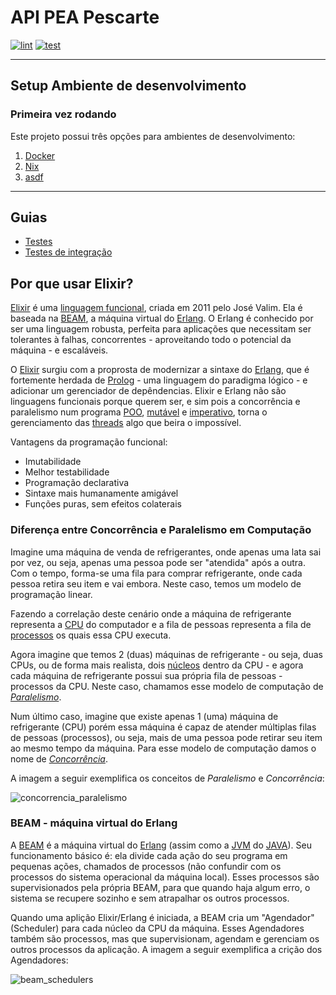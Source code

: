 # API PEA Pescarte

[![lint](https://github.com/peapescarte/pescarte-api/actions/workflows/lint.yml/badge.svg)](https://github.com/peapescarte/pescarte-api/actions/workflows/lint.yml)
[![test](https://github.com/peapescarte/pescarte-api/actions/workflows/test.yml/badge.svg)](https://github.com/peapescarte/pescarte-api/actions/workflows/test.yml)

------------------------------------------------------------------------

## Setup Ambiente de desenvolvimento

### Primeira vez rodando

Este projeto possui três opções para ambientes de desenvolvimento:

1.  [Docker](./guides/local/docker.md)
2.  [Nix](./guides/local/nix.md)
3.  [asdf](./guides/local/asdf.md)

------------------------------------------------------------------------

## Guias

-   [Testes](./guides/tests.md)
-   [Testes de integração](./guides/integration_tests.md)

## Por que usar Elixir?

<a id="why-elixir" />

[Elixir][ elixir-site ] é uma [linguagem funcional][ functional-prog ], criada em 2011 pelo José Valim. Ela é baseada na [BEAM][ beam-meaning ], a máquina virtual do [Erlang][ erlang-meaning ]. O Erlang é conhecido por ser uma linguagem robusta, perfeita para aplicações que necessitam ser tolerantes à falhas, concorrentes - aproveitando todo o potencial da máquina - e escaláveis.

O [Elixir][ elixir-site ] surgiu com a proprosta de modernizar a sintaxe do [Erlang][ erlang-meaning ], que é fortemente herdada de [Prolog][ prolog-meaning ] - uma linguagem do paradigma lógico - e adicionar um gerenciador de depêndencias. Elixir e Erlang não são linguagens funcionais porque querem ser, e sim pois a concorrência e paralelismo num programa [POO][ oop-meaning ], [mutável][ immutability ] e [imperativo][ imperative-prog ], torna o gerenciamento das [threads][ thread-meaning ] algo que beira o impossível.

Vantagens da programação funcional:

- Imutabilidade
- Melhor testabilidade
- Programação declarativa
- Sintaxe mais humanamente amigável
- Funções puras, sem efeitos colaterais

### Diferença entre Concorrência e Paralelismo em Computação

<a id="concurrency-parallelism" />

Imagine uma máquina de venda de refrigerantes, onde apenas uma lata sai por vez, ou seja, apenas uma pessoa pode ser "atendida" após a outra. Com o tempo, forma-se uma fila para comprar refrigerante, onde cada pessoa retira seu item e vai embora. Neste caso, temos um modelo de programação linear.

Fazendo a correlação deste cenário onde a máquina de refrigerante representa a [CPU][ cpu-meaning ] do computador e a fila de pessoas representa a fila de [processos](<https://pt.wikipedia.org/wiki/Processo_(inform%C3%A1tica)>) os quais essa CPU executa.

Agora imagine que temos 2 (duas) máquinas de refrigerante - ou seja, duas CPUs, ou de forma mais realista, dois [núcleos](https://canaltech.com.br/hardware/como-ativar-os-nucleos-do-processador/) dentro da CPU - e agora cada máquina de refrigerante possui sua própria fila de pessoas - processos da CPU. Neste caso, chamamos esse modelo de computação de [_Paralelismo_][ paralel-meaning ].

Num último caso, imagine que existe apenas 1 (uma) máquina de refrigerante (CPU) porém essa máquina é capaz de atender múltiplas filas de pessoas (processos), ou seja, mais de uma pessoa pode retirar seu item ao mesmo tempo da máquina. Para esse modelo de computação damos o nome de [_Concorrência_][ concurrency-meaning ].

A imagem a seguir exemplifica os conceitos de _Paralelismo_ e _Concorrência_:

![concorrencia_paralelismo](https://user-images.githubusercontent.com/44469426/230241225-60c9ac79-302d-4a19-96bd-b76585c5b902.png)

### BEAM - máquina virtual do Erlang

<a id="beam" />

A [BEAM][ beam-meaning ] é a máquina virtual do [Erlang][ erlang-meaning ] (assim como a [JVM][ jvm-meaning ] do [JAVA][ java-meaning ]). Seu funcionamento básico é: ela divide cada ação do seu programa em pequenas ações, chamados de processos (não confundir com os processos do sistema operacional da máquina local). Esses processos são supervisionados pela própria BEAM, para que quando haja algum erro, o sistema se recupere sozinho e sem atrapalhar os outros processos.

Quando uma aplição Elixir/Erlang é iniciada, a BEAM cria um "Agendador" (Scheduler) para cada núcleo da CPU da máquina. Esses Agendadores também são processos, mas que supervisionam, agendam e gerenciam os outros processos da aplicação. A imagem a seguir exemplifica a crição dos Agendadores:

![beam_schedulers](https://user-images.githubusercontent.com/44469426/230241258-08aeb6d8-9038-4eda-89f0-fb13de077aa9.png)

[beam-meaning]: https://www.erlang.org/blog/a-brief-beam-primer/
[erlang-meaning]: https://coodesh.com/blog/dicionario/o-que-e-erlang/
[immutability]: https://medium.com/opensanca/imutabilidade-eis-a-quest%C3%A3o-507fde8c6686
[imperative-prog]: https://pt.wikipedia.org/wiki/Programa%C3%A7%C3%A3o_imperativa
[functional-prog]: https://pt.wikipedia.org/wiki/Programa%C3%A7%C3%A3o_funcional
[java-meaning]: https://www.java.com/pt-BR/download/help/whatis_java.html
[jvm-meaning]: https://pt.wikipedia.org/wiki/M%C3%A1quina_virtual_Java
[prolog-meaning]: https://ww2.inf.ufg.br/~eduardo/lp/alunos/prolog/prolog.html
[thread-meaning]: https://pt.wikipedia.org/wiki/Thread_(computa%C3%A7%C3%A3o)
[oop-meaning]: https://www.alura.com.br/artigos/poo-programacao-orientada-a-objetos
[process-meaning]: https://pt.wikipedia.org/wiki/Processo_(inform%C3%A1tica)
[cpu-meaning]: https://pt.wikipedia.org/wiki/Unidade_central_de_processamento
[paralel-meaning]: https://pt.wikipedia.org/wiki/Computa%C3%A7%C3%A3o_paralela
[concurrency-meaning]: (https://pt.wikipedia.org/wiki/Programa%C3%A7%C3%A3o_concorrente)
[elixir-site]: https://elixir-lang.org

